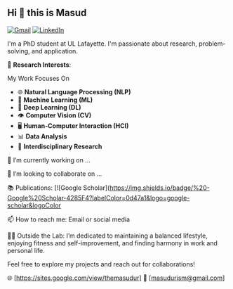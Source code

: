
## Hi 👋 this is Masud

[![Gmail](https://img.shields.io/badge/%20-Email%20Me-blue?labelColor=ef5350&logo=gmail&&logoColor=white)](mailto:masudurism@hotmail.com)
[![LinkedIn](https://img.shields.io/badge/%20-Connect-blue?labelColor=0077B5&logo=linkedin&logoColor=white)](https://www.linkedin.com/in/themasudur/)

I'm a PhD student at UL Lafayette. I'm passionate about research, problem-solving, and application. 

🔬 **Research Interests**:

My Work Focuses On

- 🌐 **Natural Language Processing (NLP)** 
- 🤖 **Machine Learning (ML)** 
- 🧠 **Deep Learning (DL)**
- 👁️ **Computer Vision (CV)**
- 🖥️ **Human-Computer Interaction (HCI)**
- 📊 **Data Analysis**
- 🔬 **Interdisciplinary Research**


🔭 I’m currently working on ...

👯 I’m looking to collaborate on ...

📚 Publications: [![Google Scholar](https://img.shields.io/badge/%20-Google%20Scholar-4285F4?labelColor=0d47a1&logo=google-scholar&logoColor

📫 How to reach me: Email or social media

🏋️‍♂️ Outside the Lab: I’m dedicated to maintaining a balanced lifestyle, enjoying fitness and self-improvement, and finding harmony in work and personal life.

Feel free to explore my projects and reach out for collaborations!

🌐 [https://sites.google.com/view/themasudur]
📧 [masudurism@gmail.com]
